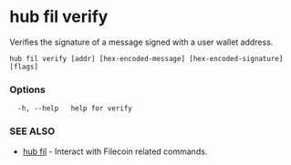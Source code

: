 # hub fil verify

Verifies the signature of a message signed with a user wallet address.

```
hub fil verify [addr] [hex-encoded-message] [hex-encoded-signature] [flags]
```

### Options

```
  -h, --help   help for verify
```

### SEE ALSO

-   [hub fil](hub_fil.md) - Interact with Filecoin related commands.
